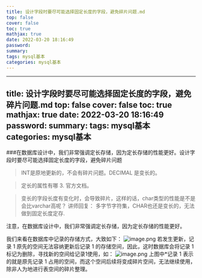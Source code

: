 ```yaml
---
title: 设计字段时要尽可能选择固定长度的字段，避免碎片问题.md
top: false
cover: false
toc: true
mathjax: true
date: 2022-03-20 18:16:49
password:
summary:
tags: mysql基本
categories: mysql基本
---
```

---
title: 设计字段时要尽可能选择固定长度的字段，避免碎片问题.md
top: false
cover: false
toc: true
mathjax: true
date: 2022-03-20 18:16:49
password:
summary:
tags: mysql基本
categories: mysql基本
---
###在数据库设计中，我们非常强调定长存储，因为定长存储的性能更好。设计字段时要尽可能选择固定长度的字段，避免碎片问题

>INT是原地更新的，不会有碎片问题。DECIMAL 是变长的。

>定长的属性有哪 3. 官方文档。

>变长的字段长度有变化时，会导致碎片，这样的话，char类型的性能是不是会比varchar高呢？
讲师回复： 多字节字符集，CHAR也还是变长的，无法做到固定长度定存.

注意，在数据库设计中，我们非常强调定长存储，因为定长存储的性能更好。

我们来看在数据库中记录的存储方式，大致如下：
![image.png](https://upload-images.jianshu.io/upload_images/13965490-4063d1b78fbfcfc3.png?imageMogr2/auto-orient/strip%7CimageView2/2/w/1240)
若发生更新，记录 1 原先的空间无法容纳更新后记录 1 的存储空间，因此，这时数据库会将记录 1 标记为删除，寻找新的空间给记录1使用，如：
![image.png](https://upload-images.jianshu.io/upload_images/13965490-cd903e345dabeabe.png?imageMogr2/auto-orient/strip%7CimageView2/2/w/1240)
上图中*记录 1 表示的就是原先记录 1 占用的空间，而这个空间后续将变成碎片空间，无法继续使用，除非人为地进行表空间的碎片整理。
